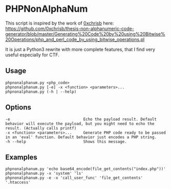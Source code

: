 # PHPNonAlphaNum
This script is inspired by the work of [0xchrisb](https://github.com/0xchrisb) here: https://github.com/0xchrisb/thesis-non-alphanumeric-code-generator/blob/master/Generating%20Code%20by%20using%20Bitwise%20Operations/php_and_perl_code_by_using_bitwise_operations.pl

It is just a Python3 rewrite with more complete features, that I find very useful especially for CTF.



## Usage
```
phpnonalphanum.py <php_code>  
phpnonalphanum.py [-e] -x <function> <parameters>...  
phpnonalphanum.py (-h | --help)  
```

## Options
```
-e                                Echo the payload result. Default behavior will execute the payload, but you might need to echo the result. (Actually calls printf)  
-x <function> <parameters>...     Generate PHP code ready to be passed in an 'eval' function. Default behavior just encodes a PHP string.  
-h --help                         Shows this message.  
```

## Examples
```
phpnonalphanum.py 'echo base64_encode(file_get_contents("index.php"))'
phpnonalphanum.py -x 'system' 'ls'
phpnonalphanum.py -e -x 'call_user_func' 'file_get_contents' '.htaccess'
```
